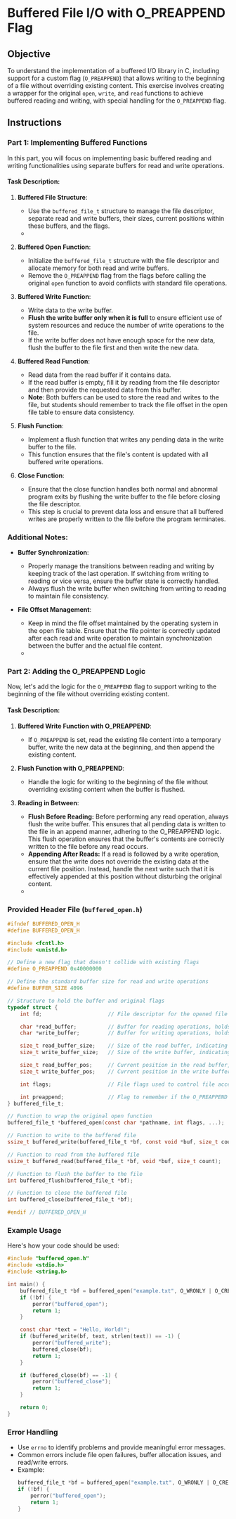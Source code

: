 # Buffered File I/O with O_PREAPPEND Flag

## Objective
To understand the implementation of a buffered I/O library in C, including support for a custom flag (`O_PREAPPEND`) that allows writing to the beginning of a file without overriding existing content. This exercise involves creating a wrapper for the original `open`, `write`, and `read` functions to achieve buffered reading and writing, with special handling for the `O_PREAPPEND` flag.

## Instructions

### Part 1: Implementing Buffered Functions

In this part, you will focus on implementing basic buffered reading and writing functionalities using separate buffers for read and write operations.

#### Task Description:

1. **Buffered File Structure**:
   - Use the `buffered_file_t` structure to manage the file descriptor, separate read and write buffers, their sizes, current positions within these buffers, and the flags.
   - 
2. **Buffered Open Function**:
   - Initialize the `buffered_file_t` structure with the file descriptor and allocate memory for both read and write buffers.
   - Remove the `O_PREAPPEND` flag from the flags before calling the original `open` function to avoid conflicts with standard file operations.

3. **Buffered Write Function**:
   - Write data to the write buffer.
   - **Flush the write buffer only when it is full** to ensure efficient use of system resources and reduce the number of write operations to the file.
   - If the write buffer does not have enough space for the new data, flush the buffer to the file first and then write the new data.

4. **Buffered Read Function**:
   - Read data from the read buffer if it contains data.
   - If the read buffer is empty, fill it by reading from the file descriptor and then provide the requested data from this buffer.
   - **Note**: Both buffers can be used to store the read and writes to the file, but students should remember to track the file offset in the open file table to ensure data consistency.

5. **Flush Function**:
   - Implement a flush function that writes any pending data in the write buffer to the file.
   - This function ensures that the file's content is updated with all buffered write operations.

6. **Close Function**:
   - Ensure that the close function handles both normal and abnormal program exits by flushing the write buffer to the file before closing the file descriptor.
   - This step is crucial to prevent data loss and ensure that all buffered writes are properly written to the file before the program terminates.

### Additional Notes:

- **Buffer Synchronization**:
  - Properly manage the transitions between reading and writing by keeping track of the last operation. If switching from writing to reading or vice versa, ensure the buffer state is correctly handled.
  - Always flush the write buffer when switching from writing to reading to maintain file consistency.

- **File Offset Management**:
  - Keep in mind the file offset maintained by the operating system in the open file table. Ensure that the file pointer is correctly updated after each read and write operation to maintain synchronization between the buffer and the actual file content.
  - 
### Part 2: Adding the O_PREAPPEND Logic

Now, let's add the logic for the `O_PREAPPEND` flag to support writing to the beginning of the file without overriding existing content.

#### Task Description:

1. **Buffered Write Function with O_PREAPPEND**:
   - If `O_PREAPPEND` is set, read the existing file content into a temporary buffer, write the new data at the beginning, and then append the existing content.

2. **Flush Function with O_PREAPPEND**:
   - Handle the logic for writing to the beginning of the file without overriding existing content when the buffer is flushed.

3. **Reading in Between**:
   - **Flush Before Reading:** Before performing any read operation, always flush the write buffer. This ensures that all pending data is written to the file in an append manner, adhering to the O_PREAPPEND logic. This flush operation ensures that the buffer's contents are correctly written to the file before any read occurs.
   - **Appending After Reads:** If a read is followed by a write operation, ensure that the write does not override the existing data at the current file position. Instead, handle the next write such that it is effectively appended at this position without disturbing the original content.
   - 
### Provided Header File (`buffered_open.h`)
```c
#ifndef BUFFERED_OPEN_H
#define BUFFERED_OPEN_H

#include <fcntl.h>
#include <unistd.h>

// Define a new flag that doesn't collide with existing flags
#define O_PREAPPEND 0x40000000

// Define the standard buffer size for read and write operations
#define BUFFER_SIZE 4096

// Structure to hold the buffer and original flags
typedef struct {
    int fd;                     // File descriptor for the opened file

    char *read_buffer;          // Buffer for reading operations, holds data read from the file
    char *write_buffer;         // Buffer for writing operations, holds data to be written to the file

    size_t read_buffer_size;    // Size of the read buffer, indicating how much data it can hold
    size_t write_buffer_size;   // Size of the write buffer, indicating how much data it can hold

    size_t read_buffer_pos;     // Current position in the read buffer, indicating the next byte to be read
    size_t write_buffer_pos;    // Current position in the write buffer, indicating the next byte to be written

    int flags;                  // File flags used to control file access modes and options (like O_RDONLY, O_WRONLY)

    int preappend;              // Flag to remember if the O_PREAPPEND flag was used, indicating special handling for writes
} buffered_file_t;

// Function to wrap the original open function
buffered_file_t *buffered_open(const char *pathname, int flags, ...);

// Function to write to the buffered file
ssize_t buffered_write(buffered_file_t *bf, const void *buf, size_t count);

// Function to read from the buffered file
ssize_t buffered_read(buffered_file_t *bf, void *buf, size_t count);

// Function to flush the buffer to the file
int buffered_flush(buffered_file_t *bf);

// Function to close the buffered file
int buffered_close(buffered_file_t *bf);

#endif // BUFFERED_OPEN_H

```

### Example Usage
Here's how your code should be used:

```c
#include "buffered_open.h"
#include <stdio.h>
#include <string.h>

int main() {
    buffered_file_t *bf = buffered_open("example.txt", O_WRONLY | O_CREAT | O_PREAPPEND, 0644);
    if (!bf) {
        perror("buffered_open");
        return 1;
    }

    const char *text = "Hello, World!";
    if (buffered_write(bf, text, strlen(text)) == -1) {
        perror("buffered_write");
        buffered_close(bf);
        return 1;
    }

    if (buffered_close(bf) == -1) {
        perror("buffered_close");
        return 1;
    }

    return 0;
}
```

### Error Handling
- Use `errno` to identify problems and provide meaningful error messages.
- Common errors include file open failures, buffer allocation issues, and read/write errors.
- Example:
  ```c
  buffered_file_t *bf = buffered_open("example.txt", O_WRONLY | O_CREAT | O_PREAPPEND, 0644);
  if (!bf) {
      perror("buffered_open");
      return 1;
  }
  ```
